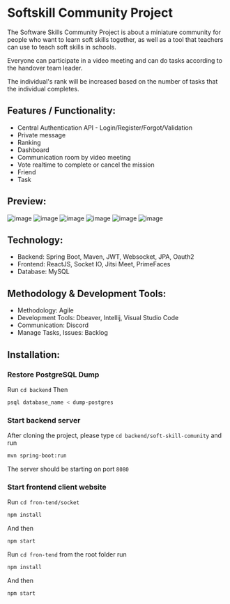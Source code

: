 # Softskill Community Project

The Software Skills Community Project is about a miniature community for people who want to learn soft skills together, as well as a tool that teachers can use to teach soft skills in schools.

Everyone can participate in a video meeting and can do tasks according to the handover team leader.

The individual's rank will be increased based on the number of tasks that the individual completes.
## Features / Functionality:
- Central Authentication API - Login/Register/Forgot/Validation
- Private message
- Ranking
- Dashboard
- Communication room by video meeting
- Vote realtime to complete or cancel the mission
- Friend
- Task

## Preview:
![image](https://github.com/binhtrann/softskill-project/assets/87597562/ef8dd74f-bf41-4669-8ce9-c2b54b240167)
![image](https://github.com/binhtrann/softskill-project/assets/87597562/4f0ecb49-7836-43de-951f-d9737ddde838)
![image](https://github.com/binhtrann/softskill-project/assets/87597562/34a673c8-1dd1-401c-b7f4-c009f653cbed)
![image](https://github.com/binhtrann/softskill-project/assets/87597562/51b87cda-ec65-4f25-9592-ae5224394847)
![image](https://github.com/binhtrann/softskill-project/assets/87597562/5bc4527d-f306-4251-9f87-d724fc3fd674)
![image](https://github.com/binhtrann/softskill-project/assets/87597562/845c96a2-11d6-40a3-9fa1-797ebbac74ad)

## Technology:
- Backend: Spring Boot, Maven, JWT, Websocket, JPA, Oauth2
- Frontend: ReactJS, Socket IO, Jitsi Meet, PrimeFaces
- Database: MySQL
## Methodology & Development Tools:
- Methodology: Agile
- Development Tools: Dbeaver, Intellij, Visual Studio Code
- Communication: Discord
- Manage Tasks, Issues: Backlog

## Installation:
### Restore PostgreSQL Dump
Run `cd backend`
Then
```sh
psql database_name < dump-postgres
```
### Start backend server
After cloning the project, please type `cd backend/soft-skill-comunity` and run
```sh
mvn spring-boot:run
```
The server should be starting on port `8080`

### Start frontend client website
Run `cd fron-tend/socket` 
```sh
npm install
```
And then
```sh
npm start
```

Run `cd fron-tend` from the root folder run
```sh
npm install
```
And then
```sh
npm start
```

